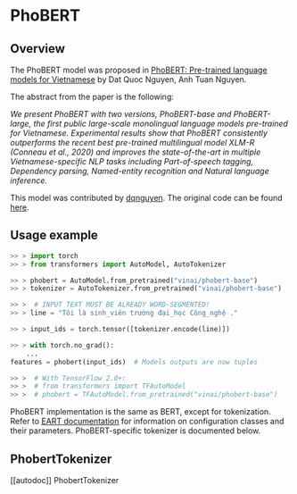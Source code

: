 <!--Copyright 2020 The HuggingFace Team. All rights reserved.

Licensed under the Apache License, Version 2.0 (the "License"); you may not use this file except in compliance with
the License. You may obtain a copy of the License at

http://www.apache.org/licenses/LICENSE-2.0

Unless required by applicable law or agreed to in writing, software distributed under the License is distributed on
an "AS IS" BASIS, WITHOUT WARRANTIES OR CONDITIONS OF ANY KIND, either express or implied. See the License for the
specific language governing permissions and limitations under the License.

⚠️ Note that this file is in Markdown but contain specific syntax for our doc-builder (similar to MDX) that may not be
rendered properly in your Markdown viewer.

-->

# PhoBERT

## Overview

The PhoBERT model was proposed in [PhoBERT: Pre-trained language models for Vietnamese](https://www.aclweb.org/anthology/2020.findings-emnlp.92.pdf) by Dat Quoc Nguyen, Anh Tuan Nguyen.

The abstract from the paper is the following:

*We present PhoBERT with two versions, PhoBERT-base and PhoBERT-large, the first public large-scale monolingual
language models pre-trained for Vietnamese. Experimental results show that PhoBERT consistently outperforms the recent
best pre-trained multilingual model XLM-R (Conneau et al., 2020) and improves the state-of-the-art in multiple
Vietnamese-specific NLP tasks including Part-of-speech tagging, Dependency parsing, Named-entity recognition and
Natural language inference.*

This model was contributed by [dqnguyen](https://huggingface.co/dqnguyen). The original code can be found [here](https://github.com/VinAIResearch/PhoBERT).

## Usage example

```python
>> > import torch
>> > from transformers import AutoModel, AutoTokenizer

>> > phobert = AutoModel.from_pretrained("vinai/phobert-base")
>> > tokenizer = AutoTokenizer.from_pretrained("vinai/phobert-base")

>> >  # INPUT TEXT MUST BE ALREADY WORD-SEGMENTED!
>> > line = "Tôi là sinh_viên trường đại_học Công_nghệ ."

>> > input_ids = torch.tensor([tokenizer.encode(line)])

>> > with torch.no_grad():
    ...
features = phobert(input_ids)  # Models outputs are now tuples

>> >  # With TensorFlow 2.0+:
>> >  # from transformers import TFAutoModel
>> >  # phobert = TFAutoModel.from_pretrained("vinai/phobert-base")
```

<Tip> 

PhoBERT implementation is the same as BERT, except for tokenization. Refer to [EART documentation](bert) for information on 
configuration classes and their parameters. PhoBERT-specific tokenizer is documented below.  

</Tip>

## PhobertTokenizer

[[autodoc]] PhobertTokenizer
